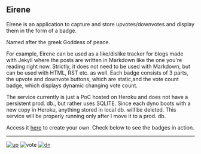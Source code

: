 ## Eirene

Eirene is an application to capture and store upvotes/downvotes and display them in the form of a badge.

Named after the greek Goddess of peace.

For example, Eirene can be used as a like/dislike tracker for blogs made with Jekyll where the posts are written in Markdown like the one you're reading right now. Strictly, it does not need to be used with Markdown, but can be used with HTML, RST etc. as well. Each badge consists of 3 parts, the upvote and downvote buttons, which are static,and the vote count badge, which displays dynamic changing vote count.

The service currently is just a PoC hosted on Heroku and does not have a persistent prod. db., but rather uses SQLITE. Since each dyno boots with a new copy in Heroku, anything stored in local db. will be deleted. This service will be properly running only after I move it to a prod. db.

Access it [here](https://eirene-vs.herokuapp.com/) to create your own. Check below to see the badges in action.
<hr>

[![up](https://eirene-vs.herokuapp.com/u)](https://eirene-vs.herokuapp.com/q/add?item=beans)
![vote](https://eirene-vs.herokuapp.com/q/see?item=beans)
[![dn](https://eirene-vs.herokuapp.com/d)](https://eirene-vs.herokuapp.com/q/del?item=beans)
